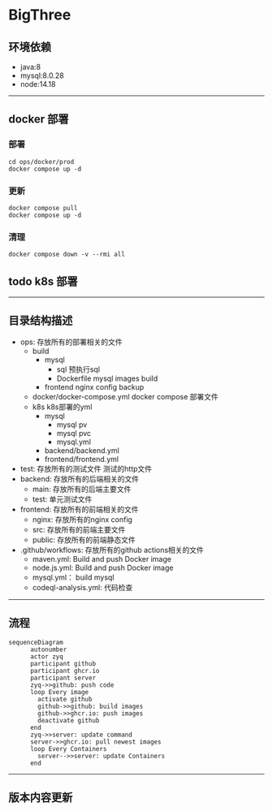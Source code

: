 # BigThree

## 环境依赖

- java:8
- mysql:8.0.28
- node:14.18

---      

## docker 部署

### 部署

```shell
cd ops/docker/prod
docker compose up -d
```

### 更新

```shell
docker compose pull
docker compose up -d
```

### 清理

```shell
docker compose down -v --rmi all
```

## todo k8s 部署

---

## 目录结构描述

- ops: 存放所有的部署相关的文件
    - build
        - mysql
            - sql 预执行sql
            - Dockerfile mysql images build
        - frontend nginx config backup
    - docker/docker-compose.yml docker compose 部署文件
    - k8s k8s部署的yml
        - mysql
            - mysql pv
            - mysql pvc
            - mysql.yml
        - backend/backend.yml
        - frontend/frontend.yml
- test: 存放所有的测试文件 测试的http文件
- backend: 存放所有的后端相关的文件
    - main: 存放所有的后端主要文件
    - test: 单元测试文件
- frontend: 存放所有的前端相关的文件
    - nginx: 存放所有的nginx config
    - src: 存放所有的前端主要文件
    - public: 存放所有的前端静态文件
- .github/workflows: 存放所有的github actions相关的文件
    - maven.yml: Build and push Docker image
    - node.js.yml: Build and push Docker image
    - mysql.yml： build mysql
    - codeql-analysis.yml: 代码检查

---

## 流程

```mermaid
sequenceDiagram
      autonumber
      actor zyq
      participant github
      participant ghcr.io      
      participant server
      zyq->>github: push code
      loop Every image
        activate github
        github->>github: build images
        github->>ghcr.io: push images
        deactivate github
      end
      zyq->>server: update command
      server->>ghcr.io: pull newest images
      loop Every Containers
        server-->>server: update Containers
      end
```

---

## 版本内容更新
